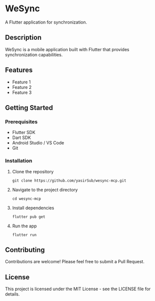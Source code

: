 # WeSync

A Flutter application for synchronization.

## Description

WeSync is a mobile application built with Flutter that provides synchronization capabilities.

## Features

- Feature 1
- Feature 2
- Feature 3

## Getting Started

### Prerequisites

- Flutter SDK
- Dart SDK
- Android Studio / VS Code
- Git

### Installation

1. Clone the repository
   ```
   git clone https://github.com/yasirSub/wesync-mcp.git
   ```

2. Navigate to the project directory
   ```
   cd wesync-mcp
   ```

3. Install dependencies
   ```
   flutter pub get
   ```

4. Run the app
   ```
   flutter run
   ```

## Contributing

Contributions are welcome! Please feel free to submit a Pull Request.

## License

This project is licensed under the MIT License - see the LICENSE file for details.
